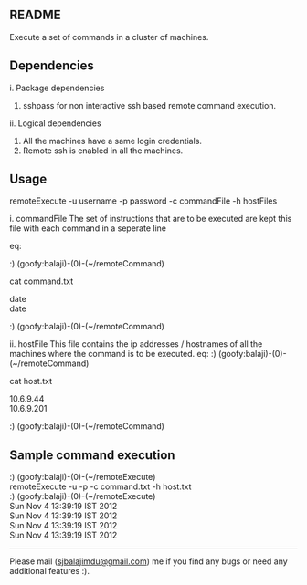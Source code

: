 README 
------

Execute a set of commands in a cluster of machines. 

Dependencies 
------------
i.  Package dependencies
1. sshpass for non interactive ssh based remote command execution.

ii. Logical dependencies
1. All the machines have a same login credentials.
2. Remote ssh is enabled in all the machines. 

 

Usage
-----
remoteExecute -u username -p password -c commandFile -h hostFiles

i. commandFile 
The set of instructions that are to be executed are kept this file with each command in a seperate line

eq: 

 :) (goofy:balaji)-(0)-(~/remoteCommand)

cat command.txt 

date                                                  
date

 :) (goofy:balaji)-(0)-(~/remoteCommand)

ii. hostFile
This file contains the ip addresses / hostnames of all the machines where the command is to be executed.
eq:
 :) (goofy:balaji)-(0)-(~/remoteCommand)

cat host.txt 

10.6.9.44                                                  
10.6.9.201

 :) (goofy:balaji)-(0)-(~/remoteCommand)


Sample command execution
------------------------
 :) (goofy:balaji)-(0)-(~/remoteExecute)                                     
remoteExecute -u <username> -p <password> -c command.txt  -h host.txt         
 :) (goofy:balaji)-(0)-(~/remoteExecute)                                      
Sun Nov  4 13:39:19 IST 2012                                                  
Sun Nov  4 13:39:19 IST 2012                                                  
Sun Nov  4 13:39:19 IST 2012                                                  
Sun Nov  4 13:39:19 IST 2012                                                   

-----
Please mail (sjbalajimdu@gmail.com) me if you find any bugs or need any additional features :).

